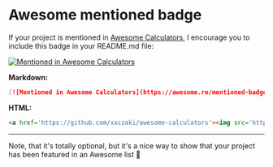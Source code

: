 # Awesome mentioned badge

If your project is mentioned in [Awesome Calculators](https://github.com/xxczaki/awesome-calculators), I encourage you to include this badge in your README.md file:

[![Mentioned in Awesome Calculators](https://awesome.re/mentioned-badge.svg)](https://github.com/xxczaki/awesome-calculators)

**Markdown:**
```md
[![Mentioned in Awesome Calculators](https://awesome.re/mentioned-badge.svg)](https://github.com/xxczaki/awesome-calculators)
```
**HTML:**
```html
<a href='https://github.com/xxczaki/awesome-calculators'><img src='https://awesome.re/mentioned-badge.svg' alt='Mentioned in Awesome Calculators'/></a>
```
---
Note, that it's totally optional, but it's a nice way to show that your project has been featured in an Awesome list :unicorn:

